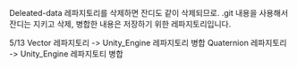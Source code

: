 Deleated-data
레파지토리를 삭제하면 잔디도 같이 삭제되므로.
.git 내용을 사용해서 잔디는 지키고 삭제, 병합한 내용은 저장하기 위한 레파지토리입니다.

5/13
Vector 레파지토리 -> Unity_Engine 레파지토리 병합
Quaternion 레파지토리 -> Unity_Engine 레파지토티 병합
